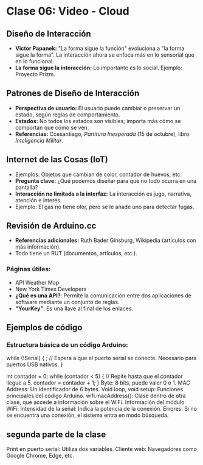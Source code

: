 # Clase 06: Video - Cloud

## Diseño de Interacción 

- **Victor Papanek:** "La forma sigue la función" evoluciona a "la forma sigue la forma". La interacción ahora se enfoca más en lo sensorial que en lo funcional.
- **La forma sigue la interacción:** Lo importante es lo social. Ejemplo: Proyecto Prizm.

## Patrones de Diseño de Interacción 
- **Perspectiva de usuario:** El usuario puede cambiar o preservar un estado, según reglas de comportamiento.
- **Estados:** No todos los estados son visibles; importa más cómo se comportan que cómo se ven.
- **Referencias:** Ccesantiago, *Partitura Inesperada* (15 de octubre), libro *Inteligencia Militar*.

## Internet de las Cosas (IoT)
- Ejemplos: Objetos que cambian de color, contador de huevos, etc.
- **Pregunta clave:** ¿Qué podemos diseñar para que no todo ocurra en una pantalla?
- **Interacción no limitada a la interfaz:** La interacción es jugo, narrativa, atención e interés.
- Ejemplo: El gas no tiene olor, pero se le añade uno para detectar fugas.

## Revisión de Arduino.cc
- **Referencias adicionales:** Ruth Bader Ginsburg, Wikipedia (artículos con más información).
- Todo tiene un RUT (documentos, artículos, etc.).

### Páginas útiles:
- API Weather Map
- New York Times Developers
- **¿Qué es una API?**: Permite la comunicación entre dos aplicaciones de software mediante un conjunto de reglas.
- **"YourKey"**: Es una llave al final de los enlaces.

## Ejemplos de código

### Estructura básica de un código Arduino:

while (!Serial) {
    ; // Espera a que el puerto serial se conecte. Necesario para puertos USB nativos.
}

int contador = 0;
while (contador < 5) {
    // Repite hasta que el contador llegue a 5.
    contador = contador + 1;
}
Byte: 8 bits, puede valer 0 o 1.
MAC Address: Un identificador de 6 bytes.
Void loop, void setup: Funciones principales del código Arduino.
wifi.macAddress(): Clase dentro de otra clase, que accede a información sobre el WiFi.
Información del módulo WiFi:
Intensidad de la señal: Indica la potencia de la conexión.
Errores: Si no se encuentra una conexión, el sistema entra en modo búsqueda.
## segunda parte de la clase 
Print en puerto serial: Utiliza dos variables.
Cliente web: Navegadores como Google Chrome, Edge, etc.
